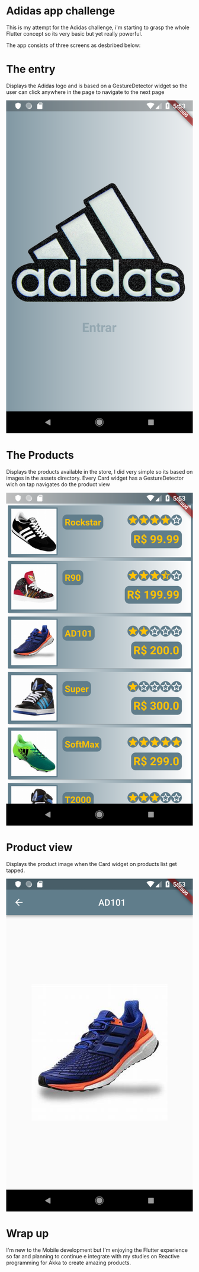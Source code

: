 # Adidas app challenge

This is my attempt for the Adidas challenge, i'm starting to grasp the whole Flutter concept so its very basic but yet
really powerful.

The app consists of three screens as desbribed below:

# The entry

Displays the Adidas logo and is based on a GestureDetector widget so the user can click anywhere in the page to navigate
to the next page

![Entry](entry.png)

# The Products

Displays the products available in the store, I did very simple so its based on images in the assets directory.
Every Card widget has a GestureDetector wich on tap navigates do the product view

![Products](shop.png)

# Product view

Displays the product image when the Card widget on products list get tapped.

![Product](product.png)

# Wrap up

I'm new to the Mobile development but I'm enjoying the Flutter experience so far and planning to continue e integrate
with my studies on Reactive programming for Akka to create amazing products.
